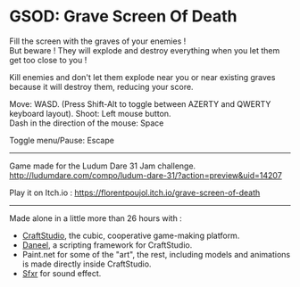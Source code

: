 # GSOD: Grave Screen Of Death

Fill the screen with the graves of your enemies !  
But beware ! They will explode and destroy everything when you let them get too close to you !

Kill enemies and don't let them explode near you or near existing graves because it will destroy them, reducing your score. 

Move: WASD. (Press Shift-Alt to toggle between AZERTY and QWERTY keyboard layout). 
Shoot: Left mouse button.  
Dash in the direction of the mouse: Space

Toggle menu/Pause: Escape  

---

Game made for the Ludum Dare 31 Jam challenge.
http://ludumdare.com/compo/ludum-dare-31/?action=preview&uid=14207

Play it on Itch.io : https://florentpoujol.itch.io/grave-screen-of-death

---

Made alone in a little more than 26 hours with : 

- [CraftStudio](http://craftstud.io), the cubic, cooperative game-making platform.
- [Daneel](https://static.florentpoujol.fr/daneel), a scripting framework for CraftStudio.
- Paint.net for some of the "art", the rest, including models and animations is made directly inside CraftStudio.
- [Sfxr](http://www.drpetter.se/project_sfxr.html) for sound effect.

